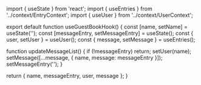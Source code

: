 import { useState } from 'react';
import { useEntries } from '../context/EntryContext';
import { useUser } from '../context/UserContext';

export default function useGuestBookHook() {
  const [name, setName] = useState('');
  const [messageEntry, setMessageEntry] = useState();
  const { user, setUser } = useUser();
  const { message, setMessage } = useEntries();

  function updateMessageList() {
    if (!messageEntry) return;
    setUser(name);
    setMessage([...message, { name, message: messageEntry }]);
    setMessageEntry('');
  }

  return { name, messageEntry, user, message };
}
